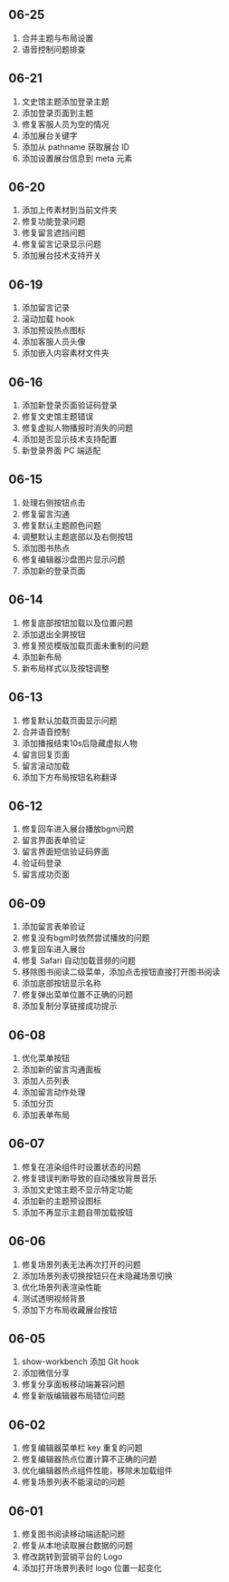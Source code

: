 ## 06-25

1. 合并主题与布局设置
2. 语音控制问题排查

## 06-21

1. 文史馆主题添加登录主题
2. 添加登录页面到主题
3. 修复客服人员为空的情况
4. 添加展台关键字
5. 添加从 pathname 获取展台 ID
6. 添加设置展台信息到 meta 元素

## 06-20

1. 添加上传素材到当前文件夹
2. 修复功能登录问题
3. 修复留言遮挡问题
4. 修复留言记录显示问题
5. 添加展台技术支持开关

## 06-19

1. 添加留言记录
2. 滚动加载 hook
3. 添加预设热点图标
4. 添加客服人员头像
5. 添加嵌入内容素材文件夹

## 06-16

1.  添加新登录页面验证码登录
2. 修复文史馆主题错误
3. 修复虚拟人物播报时消失的问题
4. 添加是否显示技术支持配置
5. 新登录界面 PC 端适配

## 06-15

1. 处理右侧按钮点击
2. 修复留言沟通
3. 修复默认主题颜色问题
4. 调整默认主题底部以及右侧按钮
5. 添加图书热点
6. 修复编辑器沙盘图片显示问题
7. 添加新的登录页面

## 06-14

1. 修复底部按钮加载以及位置问题
2. 添加退出全屏按钮
3. 修复预览模版加载页面未重制的问题
4. 添加新布局
5. 新布局样式以及按钮调整

## 06-13

1. 修复默认加载页面显示问题
2. 合并语音控制
3. 添加播报结束10s后隐藏虚拟人物
4. 留言回复页面
5. 留言滚动加载
6. 添加下方布局按钮名称翻译

## 06-12

1. 修复回车进入展台播放bgm问题
2. 留言界面表单验证
3. 留言界面短信验证码界面
4. 验证码登录
5. 留言成功页面

## 06-09

1. 添加留言表单验证
2. 修复没有bgm时依然尝试播放的问题
3. 修复回车进入展台
4. 修复 Safari 自动加载音频的问题
5. 移除图书阅读二级菜单，添加点击按钮直接打开图书阅读
6. 添加底部按钮显示名称
7. 修复弹出菜单位置不正确的问题
8. 添加复制分享链接成功提示

## 06-08

1. 优化菜单按钮
2. 添加新的留言沟通面板
3. 添加人员列表
4. 添加留言动作处理
5. 添加分页
6. 添加表单布局

## 06-07

1. 修复在渲染组件时设置状态的问题
2. 修复错误判断导致的自动播放背景音乐
3. 添加文史馆主题不显示特定功能
4. 添加新的主题预设图标
5. 添加不再显示主题自带加载按钮

## 06-06

1. 修复场景列表无法再次打开的问题
2. 添加场景列表切换按钮只在未隐藏场景切换
3. 优化场景列表渲染性能
4. 测试透明视频背景
5. 添加下方布局收藏展台按钮

## 06-05

1. show-workbench 添加 Git hook
2. 添加微信分享
3. 修复分享面板移动端兼容问题
4. 修复新版编辑器布局错位问题

## 06-02

1. 修复编辑器菜单栏 key 重复的问题
2. 修复编辑器热点位置计算不正确的问题
3. 优化编辑器热点组件性能，移除未加载组件
4. 修复场景列表不能滚动的问题

## 06-01

1. 修复图书阅读移动端适配问题
2. 修复从本地读取展台数据的问题
3. 修改跳转到营销平台的 Logo
4. 添加打开场景列表时 logo 位置一起变化